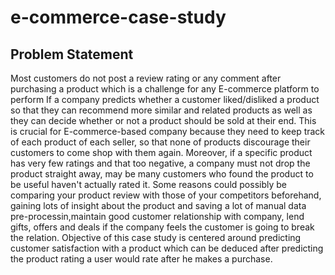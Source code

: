 # e-commerce-case-study

## Problem Statement

Most customers do not post a review rating or any comment after purchasing a product
which is a challenge for any E-commerce platform to perform If a company predicts
whether a customer liked/disliked a product so that they can recommend more similar
and related products as well as they can decide whether or not a product should be sold
at their end. This is crucial for E-commerce-based company because they need to keep
track of each product of each seller, so that none of products discourage their customers
to come shop with them again. Moreover, if a specific product has very few ratings and
that too negative, a company must not drop the product straight away, may be many
customers who found the product to be useful haven't actually rated it.
Some reasons could possibly be comparing your product review with those of your
competitors beforehand, gaining lots of insight about the product and saving a lot of
manual data pre-processin,maintain good customer relationship with company, lend
gifts,
offers and deals if the company feels the customer is going to break the relation.
Objective of this case study is centered around predicting customer satisfaction with a
product which can be deduced after predicting the product rating a user would rate after
he makes a purchase.